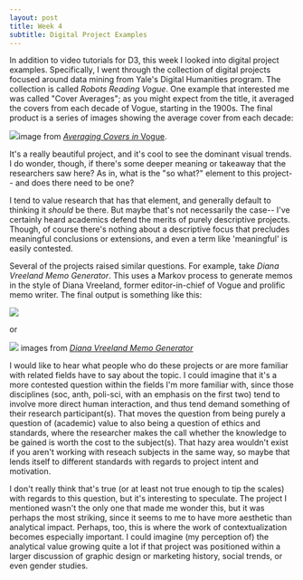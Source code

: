 ```yaml
---
layout: post
title: Week 4
subtitle: Digital Project Examples
---
```


In addition to video tutorials for D3, this week I looked into digital project examples. Specifically, I went through the collection of digital projects focused around data mining from Yale's Digital Humanities program. The collection is called *Robots Reading Vogue*. One example that interested me was called "Cover Averages"; as you might expect from the title, it averaged the covers from each decade of Vogue, starting in the 1900s. The final product is a series of images showing the average cover from each decade:

![](/is-project/img/week04_vogue_averages.png)image from [*Averaging Covers in* Vogue](http://dh.library.yale.edu/projects/vogue/coveraverages/).


It's a really beautiful project, and it's cool to see the dominant visual trends. I do wonder, though, if there's some deeper meaning or takeaway that the researchers saw here? As in, what is the "so what?" element to this project-- and does there need to be one? 

I tend to value research that has that element, and generally default to thinking it *should* be there. But maybe that's not necessarily the case-- I've certainly heard academics defend the merits of purely descriptive projects. Though, of course there's nothing about a descriptive focus that precludes meaningful conclusions or extensions, and even a term like 'meaningful' is easily contested.

Several of the projects raised similar questions. For example, take *Diana Vreeland Memo Generator*. This uses a Markov process to generate memos in the style of Diana Vreeland, former editor-in-chief of Vogue and prolific memo writer. The final output is something like this: 

![](/is-project/img/week04_memo_generator1.png) 

or 

![](/is-project/img/week04_memo_generator2.png)
images from [*Diana Vreeland Memo Generator*](http://dh.library.yale.edu/projects/vogue/memos/)


I would like to hear what people who do these projects or are more familiar with related fields have to say about the topic. I could imagine that it's a more contested question within the fields I'm more familiar with, since those disciplines (soc, anth, poli-sci, with an emphasis on the first two) tend to involve more direct human interaction, and thus tend demand something of their research participant(s). That moves the question from being purely a question of (academic) value to also being a question of ethics and standards, where the researcher makes the call whether the knowledge to be gained is worth the cost to the subject(s). That hazy area wouldn't exist if you aren't working with reseach subjects in the same way, so maybe that lends itself to different standards with regards to project intent and motivation. 

I don't really think that's true (or at least not true enough to tip the scales) with regards to this question, but it's interesting to speculate. The project I mentioned wasn't the only one that made me wonder this, but it was perhaps the most striking, since it seems to me to have more aesthetic than analytical impact. Perhaps, too, this is where the work of contextualization becomes especially important. I could imagine (my perception of) the analytical value growing quite a lot if that project was positioned within a larger discussion of graphic design or marketing history, social trends, or even gender studies. 
